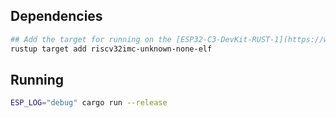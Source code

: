 ## Dependencies

```bash
## Add the target for running on the [ESP32-C3-DevKit-RUST-1](https://www.espressif.com/en/dev-board/esp32-c3-devkit-rust-1-en)
rustup target add riscv32imc-unknown-none-elf
```

## Running

```bash
ESP_LOG="debug" cargo run --release
```
